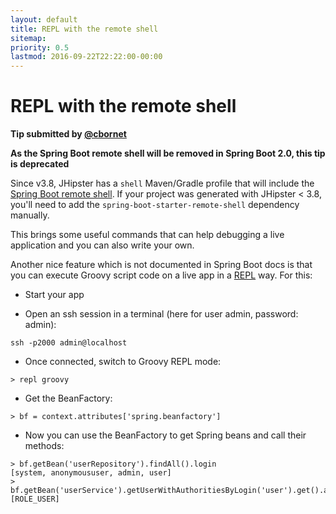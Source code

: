 ```yaml
---
layout: default
title: REPL with the remote shell
sitemap:
priority: 0.5
lastmod: 2016-09-22T22:22:00-00:00
---
```


# REPL with the remote shell

__Tip submitted by [@cbornet](https://github.com/cbornet)__

**As the Spring Boot remote shell will be removed in Spring Boot 2.0, this tip is deprecated**

Since v3.8, JHipster has a `shell` Maven/Gradle profile that will include the [Spring Boot remote shell](http://docs.spring.io/spring-boot/docs/current/reference/html/production-ready-remote-shell.html).
If your project was generated with JHipster < 3.8, you'll need to add the `spring-boot-starter-remote-shell` dependency manually.

This brings some useful commands that can help debugging a live application and you can also write your own.

Another nice feature which is not documented in Spring Boot docs is that you can execute Groovy script code on a live app in a [REPL](https://en.wikipedia.org/wiki/Read%E2%80%93eval%E2%80%93print_loop) way.
For this:

  * Start your app

  * Open an ssh session in a terminal (here for user admin, password: admin):

```
ssh -p2000 admin@localhost
```

  * Once connected, switch to Groovy REPL mode:

```
> repl groovy
```

  * Get the BeanFactory:

```
> bf = context.attributes['spring.beanfactory']
```

  * Now you can use the BeanFactory to get Spring beans and call their methods:

```
> bf.getBean('userRepository').findAll().login
[system, anonymoususer, admin, user]
> bf.getBean('userService').getUserWithAuthoritiesByLogin('user').get().authorities.name
[ROLE_USER]
```
